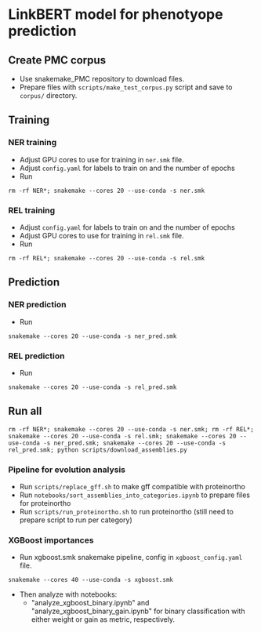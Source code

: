 # LinkBERT model for phenotyope prediction

## Create PMC corpus

- Use snakemake_PMC repository to download files.
- Prepare files with `scripts/make_test_corpus.py` script and save to `corpus/` directory.

## Training

### NER training

- Adjust GPU cores to use for training in `ner.smk` file.
- Adjust `config.yaml` for labels to train on and the number of epochs
- Run

```
rm -rf NER*; snakemake --cores 20 --use-conda -s ner.smk
```

### REL training

- Adjust `config.yaml` for labels to train on and the number of epochs
- Adjust GPU cores to use for training in `rel.smk` file.
- Run

```
rm -rf REL*; snakemake --cores 20 --use-conda -s rel.smk
```

## Prediction

### NER prediction

- Run

```
snakemake --cores 20 --use-conda -s ner_pred.smk
```

### REL prediction

- Run

```
snakemake --cores 20 --use-conda -s rel_pred.smk
```

## Run all

```
rm -rf NER*; snakemake --cores 20 --use-conda -s ner.smk; rm -rf REL*; snakemake --cores 20 --use-conda -s rel.smk; snakemake --cores 20 --use-conda -s ner_pred.smk; snakemake --cores 20 --use-conda -s rel_pred.smk; python scripts/download_assemblies.py
```

### Pipeline for evolution analysis

- Run `scripts/replace_gff.sh` to make gff compatible with proteinortho
- Run `notebooks/sort_assemblies_into_categories.ipynb` to prepare files for proteinortho
- Run `scripts/run_proteinortho.sh` to run proteinortho (still need to prepare script to run per category)

### XGBoost importances

- Run xgboost.smk snakemake pipeline, config in `xgboost_config.yaml` file.

```
snakemake --cores 40 --use-conda -s xgboost.smk
```

- Then analyze with notebooks:
  - "analyze_xgboost_binary.ipynb" and "analyze_xgboost_binary_gain.ipynb" for binary classification with either weight or gain as metric, respectively.
